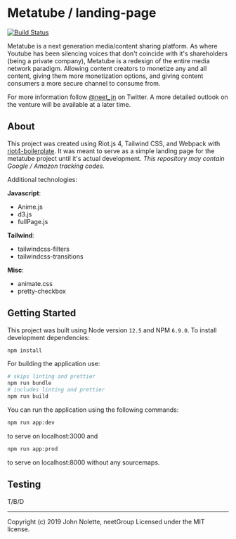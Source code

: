 # Metatube / landing-page

[![Build Status](https://travis-ci.org/neetjn/metatube-landing.svg?branch=master)](https://travis-ci.org/neetjn/metatube-landing)

Metatube is a next generation media/content sharing platform. As where Youtube has been silencing voices that don't coincide with it's shareholders (being a private company), Metatube is a redesign of the entire media network paradigm. Allowing content creators to monetize any and all content, giving them more monetization options, and giving content consumers a more secure channel to consume from.

For more information follow [@neet_jn](https://twitter.com/neet_jn/) on Twitter. A more detailed outlook on the venture will be available at a later time.

## About

This project was created using Riot.js 4, Tailwind CSS, and Webpack with [riot4-boilerplate](https://github.com/neetjn/riot4-boilerplate). It was meant to serve as a simple landing page for the metatube project until it's actual development. *This repository may contain Google / Amazon tracking codes.*

Additional technologies:

**Javascript**:

* Anime.js
* d3.js
* fullPage.js

**Tailwind**:

* tailwindcss-filters
* tailwindcss-transitions

**Misc**:

* animate.css
* pretty-checkbox

## Getting Started

This project was built using Node version `12.5` and NPM `6.9.0`. To install development dependencies:

```sh
npm install
```

For building the application use:

```sh
# skips linting and prettier
npm run bundle
# includes linting and prettier
npm run build
```

You can run the application using the following commands:

```sh
npm run app:dev
```

to serve on localhost:3000 and

```sh
npm run app:prod
```

to serve on localhost:8000 without any sourcemaps.

## Testing

T/B/D

---

Copyright (c) 2019 John Nolette, neetGroup Licensed under the MIT license.